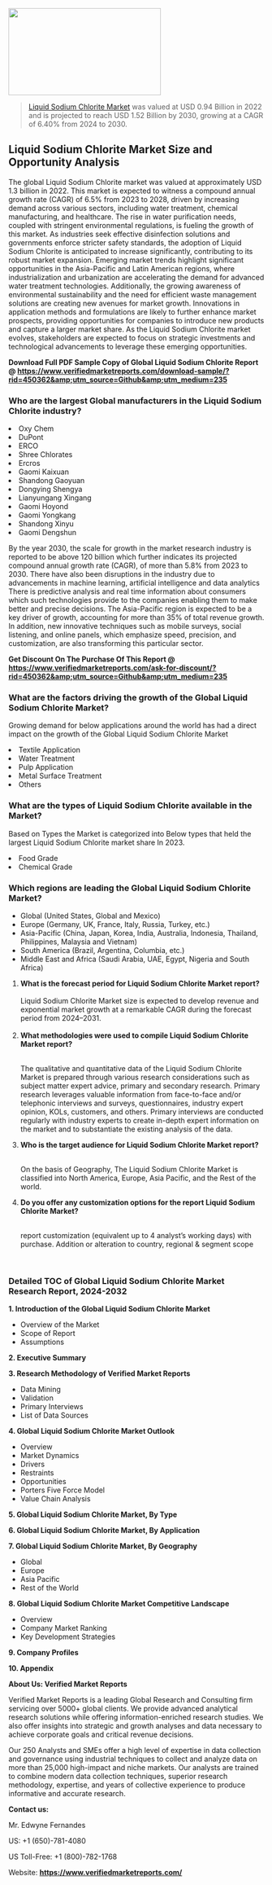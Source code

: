 <img src="https://ffe5etoiles.com/wp-content/uploads/2024/12/MST1-300x171.png" alt="" width="300" height="171" class="alignnone size-medium wp-image-20088" /><blockquote><p><p><a href="https://www.verifiedmarketreports.com/download-sample/?rid=450362&utm_source=Github&utm_medium=235" target="_blank">Liquid Sodium Chlorite Market</a> was valued at USD 0.94 Billion in 2022 and is projected to reach USD 1.52 Billion by 2030, growing at a CAGR of 6.40% from 2024 to 2030.</p></blockquote><p><h2>Liquid Sodium Chlorite Market Size and Opportunity Analysis</h2> The global Liquid Sodium Chlorite market was valued at approximately USD 1.3 billion in 2022. This market is expected to witness a compound annual growth rate (CAGR) of 6.5% from 2023 to 2028, driven by increasing demand across various sectors, including water treatment, chemical manufacturing, and healthcare. The rise in water purification needs, coupled with stringent environmental regulations, is fueling the growth of this market. As industries seek effective disinfection solutions and governments enforce stricter safety standards, the adoption of Liquid Sodium Chlorite is anticipated to increase significantly, contributing to its robust market expansion. Emerging market trends highlight significant opportunities in the Asia-Pacific and Latin American regions, where industrialization and urbanization are accelerating the demand for advanced water treatment technologies. Additionally, the growing awareness of environmental sustainability and the need for efficient waste management solutions are creating new avenues for market growth. Innovations in application methods and formulations are likely to further enhance market prospects, providing opportunities for companies to introduce new products and capture a larger market share. As the Liquid Sodium Chlorite market evolves, stakeholders are expected to focus on strategic investments and technological advancements to leverage these emerging opportunities. </p><p class=""><strong>Download Full PDF Sample Copy of Global Liquid Sodium Chlorite Report @ <a href="https://www.verifiedmarketreports.com/download-sample/?rid=450362&amp;utm_source=Github&amp;utm_medium=235" target="_blank">https://www.verifiedmarketreports.com/download-sample/?rid=450362&amp;utm_source=Github&amp;utm_medium=235</a></strong></p><h3 id="" class="">Who are the largest Global manufacturers in the Liquid Sodium Chlorite industry?</h3><p><li>Oxy Chem</li><li> DuPont</li><li> ERCO</li><li> Shree Chlorates</li><li> Ercros</li><li> Gaomi Kaixuan</li><li> Shandong Gaoyuan</li><li> Dongying Shengya</li><li> Lianyungang Xingang</li><li> Gaomi Hoyond</li><li> Gaomi Yongkang</li><li> Shandong Xinyu</li><li> Gaomi Dengshun</li></p><div class=""><div class="" dir="" data-message-author-role="" data-message-id="" data-message-model-slug=""><div class=""><div class=""><div class=""><div class="" dir="" data-message-author-role="" data-message-id="" data-message-model-slug=""><div class=""><div class=""><p>By the year 2030, the scale for growth in the market research industry is reported to be above 120 billion which further indicates its projected compound annual growth rate (CAGR), of more than 5.8% from 2023 to 2030. There have also been disruptions in the industry due to advancements in machine learning, artificial intelligence and data analytics There is predictive analysis and real time information about consumers which such technologies provide to the companies enabling them to make better and precise decisions. The Asia-Pacific region is expected to be a key driver of growth, accounting for more than 35% of total revenue growth. In addition, new innovative techniques such as mobile surveys, social listening, and online panels, which emphasize speed, precision, and customization, are also transforming this particular sector.</p><p><strong>Get Discount On The Purchase Of This Report @&nbsp; <a href="https://www.verifiedmarketreports.com/ask-for-discount/?rid=450362&amp;utm_source=Github&amp;utm_medium=235" target="_blank">https://www.verifiedmarketreports.com/ask-for-discount/?rid=450362&amp;utm_source=Github&amp;utm_medium=235</a></strong></p></div></div></div></div></div></div></div></div><h3 id="" class="">What are the factors driving the growth of the Global Liquid Sodium Chlorite Market?</h3><p id="" class="">Growing demand for below applications around the world has had a direct impact on the growth of the Global Liquid Sodium Chlorite Market</p><p id="" class=""><li>Textile Application</li><li> Water Treatment</li><li> Pulp Application</li><li> Metal Surface Treatment</li><li> Others</li></p><h3 id="" class="">What are the types of Liquid Sodium Chlorite available in the Market?</h3><p id="" class="">Based on Types the Market is categorized into Below types that held the largest Liquid Sodium Chlorite market share In 2023.</p><p id="" class=""><li>Food Grade</li><li> Chemical Grade</li></p><h3 id="" class="">Which regions are leading the Global Liquid Sodium Chlorite Market?</h3><ul><li>Global (United States, Global and Mexico)</li><li>Europe (Germany, UK, France, Italy, Russia, Turkey, etc.)</li><li>Asia-Pacific (China, Japan, Korea, India, Australia, Indonesia, Thailand, Philippines, Malaysia and Vietnam)</li><li>South America (Brazil, Argentina, Columbia, etc.)</li><li>Middle East and Africa (Saudi Arabia, UAE, Egypt, Nigeria and South Africa)</li></ul><p><ol><li><strong>What is the forecast period for Liquid Sodium Chlorite Market report?<br /></strong><br /><span data-sheets-root="1" data-sheets-value="{&quot;1&quot;:2,&quot;2&quot;:&quot;XXXX size is expected to develop revenue and exponential market growth at a remarkable CAGR during the forecast period from 2024&ndash;2030.&quot;}" data-sheets-userformat="{&quot;2&quot;:12674,&quot;4&quot;:{&quot;1&quot;:2,&quot;2&quot;:16776960},&quot;10&quot;:2,&quot;11&quot;:0,&quot;15&quot;:&quot;Arial&quot;,&quot;16&quot;:12}">Liquid Sodium Chlorite Market size is expected to develop revenue and exponential market growth at a remarkable CAGR during the forecast period from 2024&ndash;2031.</span><br /><br /></li><li><strong>What methodologies were used to compile Liquid Sodium Chlorite Market report?<br /><br /></strong><p>The qualitative and quantitative data of the&nbsp;Liquid Sodium Chlorite Market is prepared through various research considerations such as subject matter expert advice, primary and secondary research. Primary research leverages valuable information from face-to-face and/or telephonic interviews and surveys, questionnaires, industry expert opinion, KOLs, customers, and others. Primary interviews are conducted regularly with industry experts to create in-depth expert information on the market and to substantiate the existing analysis of the data.&nbsp;</p></li><li><strong>Who is the target audience for Liquid Sodium Chlorite Market report?<br /><br /></strong><p>On the basis of Geography, The&nbsp;Liquid Sodium Chlorite Market is classified into North America, Europe, Asia Pacific, and the Rest of the world.</p></li><li><strong>Do you offer any customization options for the report Liquid Sodium Chlorite Market?<br /><br /></strong><p>report customization (equivalent up to 4 analyst&rsquo;s working days) with purchase. Addition or alteration to country, regional &amp; segment scope</p><p>&nbsp;</p></li></ol></p><h3 id="" class="">Detailed TOC of Global Liquid Sodium Chlorite Market Research Report, 2024-2032</h3><p id="" class=""><strong>1. Introduction of the Global Liquid Sodium Chlorite Market</strong></p><ul><li>Overview of the Market</li><li>Scope of Report</li><li>Assumptions</li></ul><p id="" class=""><strong>2. Executive Summary</strong></p><p id="" class=""><strong>3. Research Methodology of&nbsp;Verified Market Reports</strong></p><ul><li>Data Mining</li><li>Validation</li><li>Primary Interviews</li><li>List of Data Sources</li></ul><p id="" class=""><strong>4. Global Liquid Sodium Chlorite Market Outlook</strong></p><ul><li>Overview</li><li>Market Dynamics</li><li>Drivers</li><li>Restraints</li><li>Opportunities</li><li>Porters Five Force Model</li><li>Value Chain Analysis</li></ul><p id="" class=""><strong>5. Global Liquid Sodium Chlorite Market, By&nbsp;Type</strong></p><p id="" class=""><strong>6. Global Liquid Sodium Chlorite Market, By Application</strong></p><p id="" class=""><strong>7. Global Liquid Sodium Chlorite Market, By Geography</strong></p><ul><li>Global</li><li>Europe</li><li>Asia Pacific</li><li>Rest of the World</li></ul><p id="" class=""><strong>8. Global Liquid Sodium Chlorite Market Competitive Landscape</strong></p><ul><li>Overview</li><li>Company Market Ranking</li><li>Key Development Strategies</li></ul><p id="" class=""><strong>9. Company Profiles</strong></p><p id="" class=""><strong>10. Appendix</strong></p><p id="" class=""><strong>About Us: Verified Market Reports</strong></p><p id="" class="">Verified Market Reports is a leading Global Research and Consulting firm servicing over 5000+ global clients. We provide advanced analytical research solutions while offering information-enriched research studies. We also offer insights into strategic and growth analyses and data necessary to achieve corporate goals and critical revenue decisions.</p><p id="" class="">Our 250 Analysts and SMEs offer a high level of expertise in data collection and governance using industrial techniques to collect and analyze data on more than 25,000 high-impact and niche markets. Our analysts are trained to combine modern data collection techniques, superior research methodology, expertise, and years of collective experience to produce informative and accurate research.</p><p id="" class=""><strong>Contact us:</strong></p><p id="" class="">Mr. Edwyne Fernandes</p><p id="" class="">US: +1 (650)-781-4080</p><p id="" class="">US Toll-Free: +1 (800)-782-1768</p><p id="" class="">Website: <a target="" data-test-app-aware-link=""><strong>https://www.verifiedmarketreports.com/</strong></a></p>
